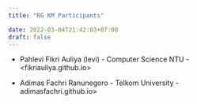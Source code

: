 ```yaml
---
title: "RG KM Participants"

date: 2022-03-04T21:42:03+07:00
draft: false
---
```


- Pahlevi Fikri Auliya (levi) - Computer Science NTU - <fikriauliya.github.io>

- Adimas Fachri Ranunegoro - Telkom University - adimasfachri.github.io>
